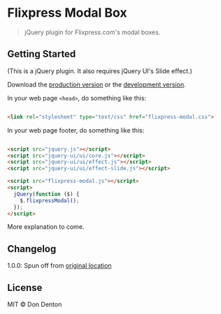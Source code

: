 # Flixpress Modal Box

> jQuery plugin for Flixpress.com's modal boxes.


## Getting Started

(This is a jQuery plugin. It also requires jQuery UI's Slide effect.)

Download the [production version][min] or the [development version][max].

[min]: https://raw.githubusercontent.com/happycollision/jquery-flixpress-modal/master/dist/flixpress-modal.min.js
[max]: https://raw.githubusercontent.com/happycollision/jquery-flixpress-modal/master/dist/flixpress-modal.js

In your web page `<head>`, do something like this:

```html

<link rel="stylesheet" type="text/css" href="flixpress-modal.css">
```
In your web page footer, do something like this:

```html

<script src="jquery.js"></script>
<script src="jquery-ui/ui/core.js"></script>
<script src="jquery-ui/ui/effect.js"></script>
<script src="jquery-ui/ui/effect-slide.js"></script>

<script src="flixpress-modal.js"></script>
<script>
  jQuery(function ($) {
    $.flixpressModal();
  });
</script>
```

More explanation to come.

## Changelog

1.0.0: Spun off from [original location](http://github.com/happycollision/flixpress-static-prjects)

## License

MIT © Don Denton

